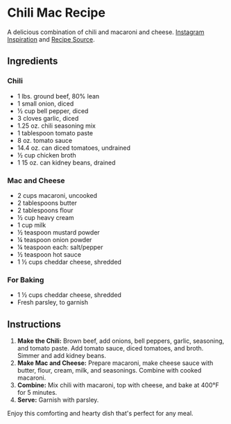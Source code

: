 # Chili Mac Recipe

A delicious combination of chili and macaroni and cheese. [Instagram Inspiration](https://www.instagram.com/p/Cr8VzzhOld5/?img_index=1) and [Recipe Source](https://thecozycook.com/chili-mac/).

## Ingredients

### Chili
- 1 lbs. ground beef, 80% lean
- 1 small onion, diced
- ½ cup bell pepper, diced
- 3 cloves garlic, diced
- 1.25 oz. chili seasoning mix
- 1 tablespoon tomato paste
- 8 oz. tomato sauce
- 14.4 oz. can diced tomatoes, undrained
- ½ cup chicken broth
- 1 15 oz. can kidney beans, drained

### Mac and Cheese
- 2 cups macaroni, uncooked
- 2 tablespoons butter
- 2 tablespoons flour
- ½ cup heavy cream
- 1 cup milk
- ½ teaspoon mustard powder
- ¼ teaspoon onion powder
- ¼ teaspoon each: salt/pepper
- ½ teaspoon hot sauce
- 1 ½ cups cheddar cheese, shredded

### For Baking
- 1 ½ cups cheddar cheese, shredded
- Fresh parsley, to garnish

## Instructions

1. **Make the Chili:** Brown beef, add onions, bell peppers, garlic, seasoning, and tomato paste. Add tomato sauce, diced tomatoes, and broth. Simmer and add kidney beans.
2. **Make Mac and Cheese:** Prepare macaroni, make cheese sauce with butter, flour, cream, milk, and seasonings. Combine with cooked macaroni.
3. **Combine:** Mix chili with macaroni, top with cheese, and bake at 400°F for 5 minutes.
4. **Serve:** Garnish with parsley.

Enjoy this comforting and hearty dish that's perfect for any meal.
